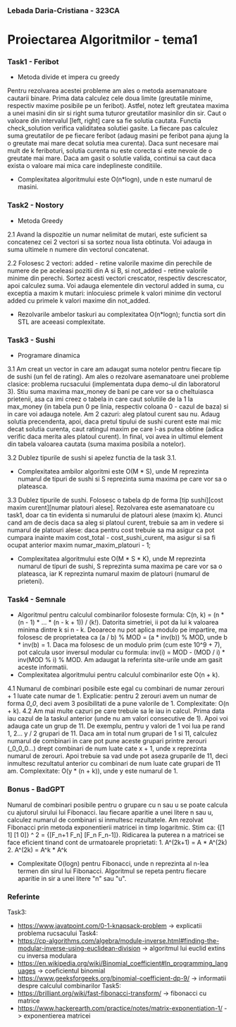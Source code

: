 ### Lebada Daria-Cristiana - 323CA
# Proiectarea Algoritmilor - tema1


### Task1 - Feribot
- Metoda divide et impera cu greedy

Pentru rezolvarea acestei probleme am ales o metoda asemanatoare cautarii binare.
Prima data calculez cele doua limite (greutatile minime, respectiv maxime posibile
pe un feribot). Astfel, notez left greutatea maxima a unei masini din sir si right
suma tuturor greutatilor masinilor din sir. Caut o valoare din intervalul
[left, right] care sa fie solutia cautata.
Functia check_solution verifica validitatea solutiei gasite. La fiecare pas calculez
suma greutatilor de pe fiecare feribot (adaug masini pe feribot pana ajung la o greutate
mai mare decat solutia mea curenta). Daca sunt necesare mai mult de k feriboturi,
solutia curenta nu este corecta si este nevoie de o greutate mai mare. Daca am gasit
o solutie valida, continui sa caut daca exista o valoare mai mica care indeplineste
conditiile.

- Complexitatea algoritmului este O(n*logn), unde n este numarul de masini.


### Task2 - Nostory
- Metoda Greedy

2.1 Avand la dispozitie un numar nelimitat de mutari, este suficient sa concatenez
cei 2 vectori si sa sortez noua lista obtinuta. Voi adauga in suma ultimele n numere
din vectorul concatenat.

2.2 Folosesc 2 vectori: added - retine valorile maxime din perechile de numere de pe
aceleasi pozitii din A si B, si not_added - retine valorile minime din perechi. Sortez
acesti vectori crescator, respectiv descrescator, apoi calculez suma. Voi adauga elementele
din vectorul added in suma, cu exceptia a maxim k mutari: inlocuiesc primele k valori minime
din vectorul added cu primele k valori maxime din not_added.

- Rezolvarile ambelor taskuri au complexitatea O(n*logn); functia sort din STL are aceeasi
complexitate.


### Task3 - Sushi
- Programare dinamica

3.1 Am creat un vector in care am adaugat suma notelor pentru fiecare tip de sushi (un fel
de rating). Am ales o rezolvare asemanatoare unei probleme clasice: problema rucsacului (implementata
dupa demo-ul din laboratorul 3). Stiu suma maxima max_money de bani pe care vor sa o cheltuiasca
prietenii, asa ca imi creez o tabela in care caut solutiile de la 1 la max_money (in tabela pun 0 pe
linia, respectiv coloana 0 - cazul de baza) si in care voi adauga notele. Am 2 cazuri: aleg platoul curent
sau nu.
Adaug solutia precendenta, apoi, daca pretul tipului de sushi curent este mai mic decat solutia curenta,
caut ratingul maxim pe care l-as putea obtine (adica verific daca merita ales platoul curent).
In final, voi avea in ultimul element din tabela valoarea cautata (suma maxima posibila a notelor).

3.2 Dublez tipurile de sushi si apelez functia de la task 3.1.

- Complexitatea ambilor algoritmi este O(M * S), unde M reprezinta numarul de tipuri de sushi si S reprezinta
suma maxima pe care vor sa o plateasca.

3.3 Dublez tipurile de sushi. Folosesc o tabela dp de forma [tip sushi][cost maxim curent][numar platouri alese].
Rezolvarea este asemanatoare cu task1, doar ca tin evidenta si numarului de platouri alese (maxim k). Atunci cand
am de decis daca sa aleg si platoul curent, trebuie sa am in vedere si numarul de platouri alese: daca pentru cost
trebuie sa ma asigur ca pot cumpara inainte maxim cost_total - cost_sushi_curent, ma asigur si sa fi ocupat anterior
maxim numar_maxim_platouri - 1;

- Complexitatea algoritmului este O(M * S * K), unde M reprezinta numarul de tipuri de sushi, S reprezinta suma
maxima pe care vor sa o plateasca, iar K reprezinta numarul maxim de platouri (numarul de prieteni).


### Task4 - Semnale

- Algoritmul pentru calculul combinarilor foloseste formula: C(n, k) = (n * (n - 1) * ... * (n - k + 1)) / (k!).
Datorita simetriei, ii pot da lui k valoarea minima dintre k si n - k. Deoarece nu pot aplica modulo pe
impartire, ma folosesc de proprietatea ca (a / b) % MOD = (a * inv(b)) % MOD, unde b * inv(b) = 1. Daca ma
folosesc de un modulo prim (cum este 10^9 + 7), pot calcula usor inversul modular cu formula:
inv(i) = MOD - (MOD / i) * inv(MOD % i) % MOD. Am adaugat la referinta site-urile unde am gasit aceste informatii.
- Complexitatea algoritmului pentru calculul combinarilor este O(n + k).

4.1 Numarul de combinari posibile este egal cu combinari de numar zerouri + 1 luate cate numar de 1.
Explicatie: pentru 2 zerouri avem un numar de forma _0_0_, deci avem 3 posibilitati de a pune valorile
de 1. Complexitate: O(n + k).
4.2 Am mai multe cazuri pe care trebuie sa le iau in calcul. Prima data iau cazul de la taskul anterior
(unde nu am valori consecutive de 1). Apoi voi adauga cate un grup de 11. De exemplu, pentru y valori de
1 voi lua pe rand 1, 2... y / 2 grupari de 11. Daca am in total num grupari de 1 si 11, calculez numarul de
combinari in care pot pune aceste grupari printre zerouri (_0_0_0...) drept combinari de num luate cate x + 1,
unde x reprezinta numarul de zerouri. Apoi trebuie sa vad unde pot aseza gruparile de 11, deci inmultesc
rezultatul anterior cu combinari de num luate cate grupari de 11 am. Complexitate: O(y * (n + k)), unde y
este numarul de 1.


### Bonus - BadGPT
Numarul de combinari posibile pentru o grupare cu n sau u se poate calcula cu ajutorul sirului
lui Fibonacci. Iau fiecare aparitie a unei litere n sau u, calculez numarul de combinari si
inmultesc rezultatele.
Am rezolvat Fibonacci prin metoda exponentierii matricei in timp logaritmic. Stim ca:
{[1 1] [1 0]} ^ 2 = {[F_n+1 F_n] [F_n F_n-1]}. Ridicarea la puterea n a matricei se face eficient
tinand cont de urmatoarele proprietati:
    1. A^(2k+1) = A * A^(2k)
    2. A^(2k) = A^k * A^k

- Complexitate O(logn) pentru Fibonacci, unde n reprezinta al n-lea termen din sirul lui Fibonacci.
Algoritmul se repeta pentru fiecare aparitie in sir a unei litere "n" sau "u".


### Referinte
Task3:
- https://www.javatpoint.com/0-1-knapsack-problem -> explicatii problema rucsacului
Task4:
- https://cp-algorithms.com/algebra/module-inverse.html#finding-the-modular-inverse-using-euclidean-division
-> algoritmul lui euclid extins cu inversa modulara
- https://en.wikipedia.org/wiki/Binomial_coefficient#In_programming_languages -> coeficientul binomial
- https://www.geeksforgeeks.org/binomial-coefficient-dp-9/ -> informatii despre
calculul combinarilor
Task5:
- https://brilliant.org/wiki/fast-fibonacci-transform/ -> fibonacci cu matrice
- https://www.hackerearth.com/practice/notes/matrix-exponentiation-1/ -> exponentierea matricei
